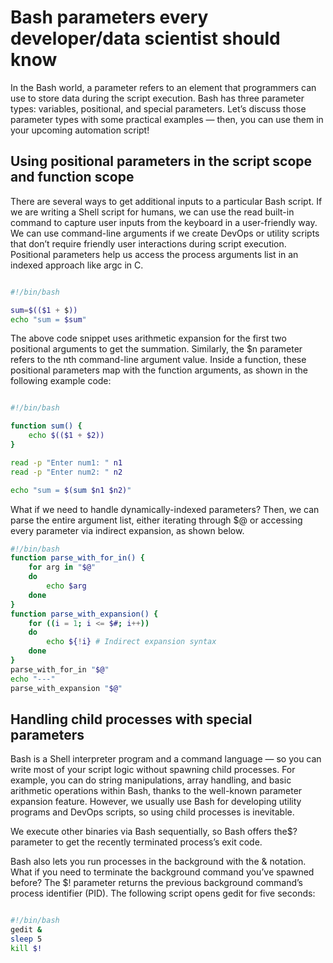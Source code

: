 # Bash parameters every developer/data scientist should know

In the Bash world, a parameter refers to an element that programmers can use to store data during the script execution. Bash has three parameter types: variables, positional, and special parameters. Let’s discuss those parameter types with some practical examples — then, you can use them in your upcoming automation script!

## Using positional parameters in the script scope and function scope

There are several ways to get additional inputs to a particular Bash script. If we are writing a Shell script for humans, we can use the read built-in command to capture user inputs from the keyboard in a user-friendly way. We can use command-line arguments if we create DevOps or utility scripts that don’t require friendly user interactions during script execution. Positional parameters help us access the process arguments list in an indexed approach like argc in C.

```bash

#!/bin/bash

sum=$(($1 + $))
echo "sum = $sum"
```


The above code snippet uses arithmetic expansion for the first two positional arguments to get the summation. Similarly, the $n parameter refers to the nth command-line argument value. Inside a function, these positional parameters map with the function arguments, as shown in the following example code:

```bash

#!/bin/bash

function sum() {
    echo $(($1 + $2))
}

read -p "Enter num1: " n1
read -p "Enter num2: " n2

echo "sum = $(sum $n1 $n2)"

```


What if we need to handle dynamically-indexed parameters? Then, we can parse the entire argument list, either iterating through $@ or accessing every parameter via indirect expansion, as shown below.

```bash
#!/bin/bash
function parse_with_for_in() {
    for arg in "$@"
    do
        echo $arg
    done
}
function parse_with_expansion() {
    for ((i = 1; i <= $#; i++))
    do
        echo ${!i} # Indirect expansion syntax
    done
}
parse_with_for_in "$@"
echo "---"
parse_with_expansion "$@"
```

## Handling child processes with special parameters

Bash is a Shell interpreter program and a command language — so you can write most of your script logic without spawning child processes. For example, you can do string manipulations, array handling, and basic arithmetic operations within Bash, thanks to the well-known parameter expansion feature. However, we usually use Bash for developing utility programs and DevOps scripts, so using child processes is inevitable.

We execute other binaries via Bash sequentially, so Bash offers the$? parameter to get the recently terminated process’s exit code.

Bash also lets you run processes in the background with the & notation. What if you need to terminate the background command you’ve spawned before? The $! parameter returns the previous background command’s process identifier (PID). The following script opens gedit for five seconds:


```bash

#!/bin/bash
gedit &
sleep 5
kill $!
```